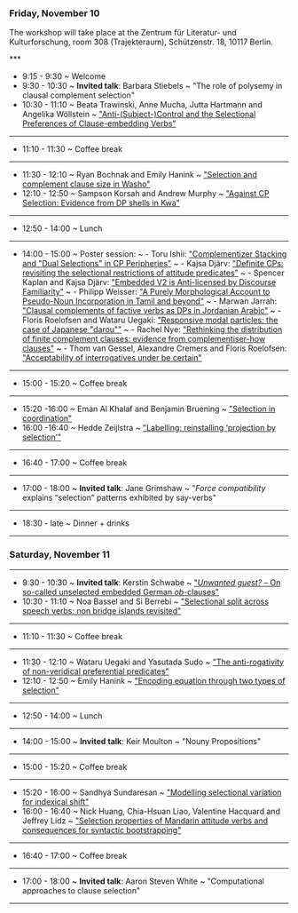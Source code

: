 ### Friday, November 10


The workshop will take place at the Zentrum für Literatur- und Kulturforschung, room 308 (Trajekteraum), Schützenstr. 18, 10117 Berlin.

<div class="avenir">
***

- 9:15 - 9:30
 ~ Welcome
- 9:30 - 10:30
 ~ **Invited talk**: Barbara Stiebels
 ~ "The role of polysemy in clausal complement selection"
- 10:30 - 11:10
 ~ Beata Trawinski, Anne Mucha, Jutta Hartmann and Angelika Wöllstein
 ~ ["Anti-(Subject-)Control and the Selectional Preferences of Clause-embedding Verbs"](/documents/SelFest_2017_abstract_19.pdf)

***

- 11:10 - 11:30
 ~ Coffee break

***

- 11:30 - 12:10
 ~ Ryan Bochnak and Emily Hanink
 ~ ["Selection and complement clause size in Washo"](/documents/SelFest_2017_abstract_5.pdf)
- 12:10 - 12:50
 ~ Sampson Korsah and Andrew Murphy
 ~ ["Against CP Selection: Evidence from DP shells in Kwa"](/documents/SelFest_2017_abstract_11.pdf)

***

- 12:50 - 14:00
 ~ Lunch

***

- 14:00 - 15:00
 ~ Poster session:
 ~ - Toru Ishii: ["Complementizer Stacking and "Dual Selections" in CP Peripheries"](/documents/SelFest_2017_abstract_3.pdf)
 ~ - Kajsa Djärv: ["Definite CPs: revisiting the selectional restrictions of attitude predicates"](/documents/SelFest_2017_abstract_7.pdf)
 ~ - Spencer Kaplan and Kajsa Djärv: ["Embedded V2 is Anti-licensed by Discourse Familiarity"](/documents/SelFest_2017_abstract_8.pdf)
 ~ - Philipp Weisser: ["A Purely Morphological Account to Pseudo-Noun Incorporation in Tamil and beyond"](/documents/SelFest_2017_abstract_14.pdf)
 ~ - Marwan Jarrah: ["Clausal complements of factive verbs as DPs in Jordanian Arabic"](/documents/SelFest_2017_abstract_15.pdf)
 ~ - Floris Roelofsen and Wataru Uegaki: ["Responsive modal particles: the case of Japanese "darou""](/documents/SelFest_2017_abstract_16.pdf)
 ~ - Rachel Nye: ["Rethinking the distribution of finite complement clauses: evidence from complementiser-how clauses"](/documents/SelFest_2017_abstract_18.pdf)
 ~ - Thom van Gessel, Alexandre Cremers and Floris Roelofsen: ["Acceptability of interrogatives under be certain"](/documents/SelFest_2017_abstract_20.pdf)

***

- 15:00 - 15:20
 ~ Coffee break

***

- 15:20 -16:00
 ~ Eman Al Khalaf and Benjamin Bruening
 ~ ["Selection in coordination"](/documents/SelFest_2017_abstract_4.pdf)
- 16:00 -16:40
 ~ Hedde Zeijlstra
 ~ ["Labelling: reinstalling ‘projection by selection’"](/documents/SelFest_2017_abstract_6.pdf)

***

- 16:40 - 17:00
 ~ Coffee break

***

- 17:00 - 18:00
 ~ **Invited talk**: Jane Grimshaw
 ~ "*Force compatibility* explains “selection” patterns exhibited by say-verbs" 

***

- 18:30 - late
 ~ Dinner + drinks

***

### Saturday, November 11

***

- 9:30 - 10:30
 ~ **Invited talk**: Kerstin Schwabe 
 ~ ["*Unwanted guest?* – On so-called unselected embedded German *ob*-clauses"](/documents/SelFest_2017_abstract_X.pdf)
- 10:30 - 11:10
 ~ Noa Bassel and Si Berrebi 
 ~ ["Selectional split across speech verbs: non bridge islands revisited"](/documents/SelFest_2017_abstract_12.pdf)

***

- 11:10 - 11:30
 ~ Coffee break

***

- 11:30 - 12:10
 ~ Wataru Uegaki and Yasutada Sudo
 ~ ["The anti-rogativity of non-veridical preferential predicates"](/documents/SelFest_2017_abstract_17.pdf)
- 12:10 - 12:50
 ~ Emily Hanink
 ~ ["Encoding equation through two types of selection"](/documents/SelFest_2017_abstract_23.pdf)

***

- 12:50 - 14:00
 ~ Lunch

***

- 14:00 - 15:00
 ~ **Invited talk**: Keir Moulton
 ~ "Nouny Propositions"

***

- 15:00 - 15:20
 ~ Coffee break

***

- 15:20 - 16:00
 ~ Sandhya Sundaresan
 ~ ["Modelling selectional variation for indexical shift"](/documents/selfest_monsters.pdf)
- 16:00 - 16:40
 ~ Nick Huang, Chia-Hsuan Liao, Valentine Hacquard and Jeffrey Lidz
 ~ ["Selection properties of Mandarin attitude verbs and consequences for syntactic bootstrapping"](/documents/SelFest_2017_abstract_13.pdf)

***

- 16:40 - 17:00
 ~ Coffee break

***

- 17:00 - 18:00
 ~ **Invited talk**: Aaron Steven White
 ~ "Computational approaches to clause selection"

***
</div>

